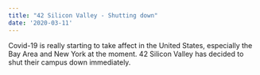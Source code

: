 ```yaml
---
title: "42 Silicon Valley - Shutting down"
date: '2020-03-11'
---
```


Covid-19 is really starting to take affect in the United States, especially the Bay Area and New York at the moment. 42 Silicon Valley has decided to shut their campus down immediately.
